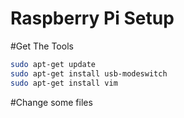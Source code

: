 Raspberry Pi Setup
==================



#Get The Tools
```bash
sudo apt-get update
sudo apt-get install usb-modeswitch
sudo apt-get install vim
```

#Change some files

